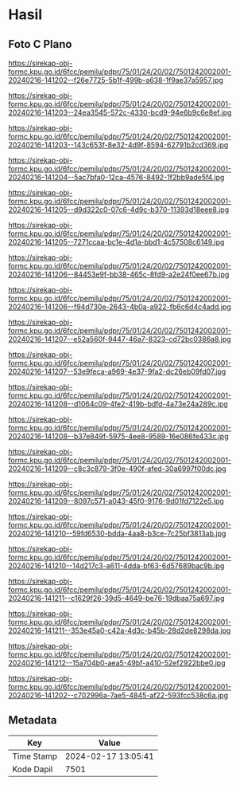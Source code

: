 # Hasil

## Foto C Plano

https://sirekap-obj-formc.kpu.go.id/6fcc/pemilu/pdpr/75/01/24/20/02/7501242002001-20240216-141202--f26e7725-5b1f-499b-a638-1f9ae37a5957.jpg

https://sirekap-obj-formc.kpu.go.id/6fcc/pemilu/pdpr/75/01/24/20/02/7501242002001-20240216-141203--24ea3545-572c-4330-bcd9-94e6b9c6e8ef.jpg

https://sirekap-obj-formc.kpu.go.id/6fcc/pemilu/pdpr/75/01/24/20/02/7501242002001-20240216-141203--143c653f-8e32-4d9f-8594-62791b2cd369.jpg

https://sirekap-obj-formc.kpu.go.id/6fcc/pemilu/pdpr/75/01/24/20/02/7501242002001-20240216-141204--5ac7bfa0-12ca-4576-8492-1f2bb9ade5f4.jpg

https://sirekap-obj-formc.kpu.go.id/6fcc/pemilu/pdpr/75/01/24/20/02/7501242002001-20240216-141205--d9d322c0-07c6-4d9c-b370-11393d18eee8.jpg

https://sirekap-obj-formc.kpu.go.id/6fcc/pemilu/pdpr/75/01/24/20/02/7501242002001-20240216-141205--7271ccaa-bc1e-4d1a-bbd1-4c57508c6149.jpg

https://sirekap-obj-formc.kpu.go.id/6fcc/pemilu/pdpr/75/01/24/20/02/7501242002001-20240216-141206--84453e9f-bb38-465c-8fd9-a2e24f0ee67b.jpg

https://sirekap-obj-formc.kpu.go.id/6fcc/pemilu/pdpr/75/01/24/20/02/7501242002001-20240216-141206--f94d730e-2643-4b0a-a922-fb6c6d4c4add.jpg

https://sirekap-obj-formc.kpu.go.id/6fcc/pemilu/pdpr/75/01/24/20/02/7501242002001-20240216-141207--e52a560f-9447-46a7-8323-cd72bc0386a8.jpg

https://sirekap-obj-formc.kpu.go.id/6fcc/pemilu/pdpr/75/01/24/20/02/7501242002001-20240216-141207--53e9feca-a969-4e37-9fa2-dc26eb09fd07.jpg

https://sirekap-obj-formc.kpu.go.id/6fcc/pemilu/pdpr/75/01/24/20/02/7501242002001-20240216-141208--d1064c09-4fe2-419b-bdfd-4a73e24a289c.jpg

https://sirekap-obj-formc.kpu.go.id/6fcc/pemilu/pdpr/75/01/24/20/02/7501242002001-20240216-141208--b37e849f-5975-4ee8-9589-16e086fe433c.jpg

https://sirekap-obj-formc.kpu.go.id/6fcc/pemilu/pdpr/75/01/24/20/02/7501242002001-20240216-141209--c8c3c879-3f0e-490f-afed-30a6997f00dc.jpg

https://sirekap-obj-formc.kpu.go.id/6fcc/pemilu/pdpr/75/01/24/20/02/7501242002001-20240216-141209--8097c571-a043-45f0-9176-9d01fd7122e5.jpg

https://sirekap-obj-formc.kpu.go.id/6fcc/pemilu/pdpr/75/01/24/20/02/7501242002001-20240216-141210--59fd6530-bdda-4aa8-b3ce-7c25bf3813ab.jpg

https://sirekap-obj-formc.kpu.go.id/6fcc/pemilu/pdpr/75/01/24/20/02/7501242002001-20240216-141210--14d217c3-a611-4dda-bf63-6d57689bac9b.jpg

https://sirekap-obj-formc.kpu.go.id/6fcc/pemilu/pdpr/75/01/24/20/02/7501242002001-20240216-141211--c1629f26-39d5-4649-be76-19dbaa75a697.jpg

https://sirekap-obj-formc.kpu.go.id/6fcc/pemilu/pdpr/75/01/24/20/02/7501242002001-20240216-141211--353e45a0-c42a-4d3c-b45b-28d2de8298da.jpg

https://sirekap-obj-formc.kpu.go.id/6fcc/pemilu/pdpr/75/01/24/20/02/7501242002001-20240216-141212--15a704b0-aea5-49bf-a410-52ef2922bbe0.jpg

https://sirekap-obj-formc.kpu.go.id/6fcc/pemilu/pdpr/75/01/24/20/02/7501242002001-20240216-141202--c702996a-7ae5-4845-af22-593fcc538c6a.jpg


## Metadata

| Key        | Value               |
| ---------- | ------------------- |
| Time Stamp | 2024-02-17 13:05:41 |
| Kode Dapil | 7501                |




